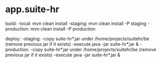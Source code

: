 # app.suite-hr

build:
    -local: mvn clean install
    -staging: mvn clean install -P staging
    -production: mvn clean install -P production

deploy:
    -staging: 
		-copy suite-hr*.jar under /home/projects/suitehr/be (remove previous jar if it exists)
		-execute java -jar suite-hr*.jar &
    -production: 
		-copy suite-hr*.jar under /home/projects/suitehr/be (remove previous jar if it exists)
		-execute java -jar suite-hr*.jar &
